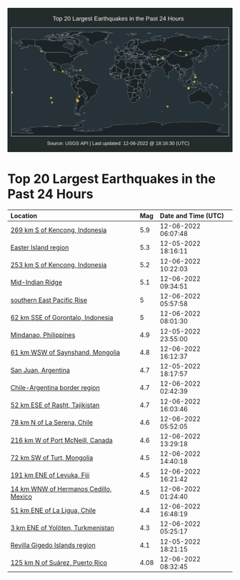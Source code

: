 ![Map](./map.png)

# Top 20 Largest Earthquakes in the Past 24 Hours

| Location | Mag | Date and Time (UTC) |
|:---|:---|:---|
| [269 km S of Kencong, Indonesia](https://earthquake.usgs.gov/earthquakes/eventpage/us6000j77l) | 5.9 | 12-06-2022 06:07:48 |
| [Easter Island region](https://earthquake.usgs.gov/earthquakes/eventpage/us6000j73r) | 5.3 | 12-05-2022 18:16:11 |
| [253 km S of Kencong, Indonesia](https://earthquake.usgs.gov/earthquakes/eventpage/us6000j7b1) | 5.2 | 12-06-2022 10:22:03 |
| [Mid-Indian Ridge](https://earthquake.usgs.gov/earthquakes/eventpage/us6000j7at) | 5.1 | 12-06-2022 09:34:51 |
| [southern East Pacific Rise](https://earthquake.usgs.gov/earthquakes/eventpage/us6000j77j) | 5 | 12-06-2022 05:57:58 |
| [62 km SSE of Gorontalo, Indonesia](https://earthquake.usgs.gov/earthquakes/eventpage/us6000j79p) | 5 | 12-06-2022 08:01:30 |
| [Mindanao, Philippines](https://earthquake.usgs.gov/earthquakes/eventpage/us6000j76d) | 4.9 | 12-05-2022 23:55:00 |
| [61 km WSW of Saynshand, Mongolia](https://earthquake.usgs.gov/earthquakes/eventpage/us6000j7dr) | 4.8 | 12-06-2022 16:12:37 |
| [San Juan, Argentina](https://earthquake.usgs.gov/earthquakes/eventpage/us6000j73l) | 4.7 | 12-05-2022 18:17:57 |
| [Chile-Argentina border region](https://earthquake.usgs.gov/earthquakes/eventpage/us6000j76x) | 4.7 | 12-06-2022 02:42:39 |
| [52 km ESE of Rasht, Tajikistan](https://earthquake.usgs.gov/earthquakes/eventpage/us6000j7d0) | 4.7 | 12-06-2022 16:03:46 |
| [78 km N of La Serena, Chile](https://earthquake.usgs.gov/earthquakes/eventpage/us6000j77i) | 4.6 | 12-06-2022 05:52:05 |
| [216 km W of Port McNeill, Canada](https://earthquake.usgs.gov/earthquakes/eventpage/us6000j7ce) | 4.6 | 12-06-2022 13:29:18 |
| [72 km SW of Turt, Mongolia](https://earthquake.usgs.gov/earthquakes/eventpage/us6000j7cp) | 4.5 | 12-06-2022 14:40:18 |
| [191 km ENE of Levuka, Fiji](https://earthquake.usgs.gov/earthquakes/eventpage/us6000j7e8) | 4.5 | 12-06-2022 16:21:42 |
| [14 km WNW of Hermanos Cedillo, Mexico](https://earthquake.usgs.gov/earthquakes/eventpage/us6000j76k) | 4.5 | 12-06-2022 01:24:40 |
| [51 km ENE of La Ligua, Chile](https://earthquake.usgs.gov/earthquakes/eventpage/us6000j7eb) | 4.4 | 12-06-2022 16:48:19 |
| [3 km ENE of Yolöten, Turkmenistan](https://earthquake.usgs.gov/earthquakes/eventpage/us6000j77f) | 4.3 | 12-06-2022 05:25:17 |
| [Revilla Gigedo Islands region](https://earthquake.usgs.gov/earthquakes/eventpage/us6000j73p) | 4.1 | 12-05-2022 18:21:15 |
| [125 km N of Suárez, Puerto Rico](https://earthquake.usgs.gov/earthquakes/eventpage/pr2022340000) | 4.08 | 12-06-2022 08:32:45 |
